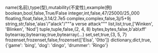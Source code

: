 name(名前),type(型),mutability(不変性),example(例)
boolean,bool,false,True/False
integer,int,false,47/25000/25_000
floating,float,false,3.14/2.7e5
complex,complex,false,3j/5+9j
string,str,false,'alas'/"alack"/"""a verse attack"""
list,list,true,['Winken', 'Blinken', 'Nod']
tuple,tuple,false,(2, 4, 8)
bytes,bytes,false,b'ab\xff'
bytearray,bytearray,true,bytearray(...)
set,set,true,{3, 5, 7}
frozenset,frozenset,false,frozenset(['Elsa', '0tto'])
dictionary,dict,true,{'game': 'bing', 'dog': 'dingo', 'drummer': 'Ringo'}